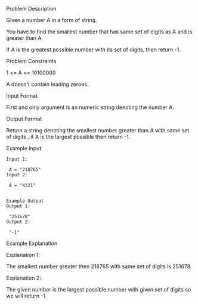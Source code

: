 Problem Description

Given a number A in a form of string.

You have to find the smallest number that has same set of digits as A and is greater than A.

If A is the greatest possible number with its set of digits, then return -1.



Problem Constraints

 1 <= A <= 10100000

 A doesn't contain leading zeroes.



Input Format

First and only argument is an numeric string denoting the number A.



Output Format

Return a string denoting the smallest number greater than A with same set of digits , if A is the largest possible then return -1.



Example Input
```
Input 1:

 A = "218765"
Input 2:

 A = "4321"


Example Output
Output 1:

 "251678"
Output 2:

 "-1"

```

Example Explanation

Explanation 1:

 The smallest number greater then 218765 with same set of digits is 251678.
 
Explanation 2:

 The given number is the largest possible number with given set of digits so we will return -1.

